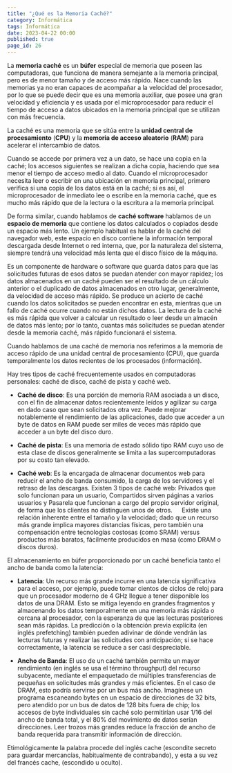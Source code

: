 ```yaml
---
title: "¿Qué es la Memoria Caché?"
category: Informática
tags: Informática
date: 2023-04-22 00:00
published: true
page_id: 26
---
```


La **memoria caché** es un **búfer** especial de memoria que poseen las computadoras, que funciona de manera semejante a la memoria principal, pero es de menor tamaño y de acceso más rápido. Nace cuando las memorias ya no eran capaces de acompañar a la velocidad del procesador, por lo que se puede decir que es una memoria auxiliar, que posee una gran velocidad y eficiencia y es usada por el microprocesador para reducir el tiempo de acceso a datos ubicados en la memoria principal que se utilizan con más frecuencia.

La caché es una memoria que se sitúa entre la **unidad central de procesamiento** (**CPU**) y la **memoria de acceso aleatorio** (**RAM**) para acelerar el intercambio de datos.

Cuando se accede por primera vez a un dato, se hace una copia en la caché; los accesos siguientes se realizan a dicha copia, haciendo que sea menor el tiempo de acceso medio al dato. Cuando el microprocesador necesita leer o escribir en una ubicación en memoria principal, primero verifica si una copia de los datos está en la caché; si es así, el microprocesador de inmediato lee o escribe en la memoria caché, que es mucho más rápido que de la lectura o la escritura a la memoria principal.

De forma similar, cuando hablamos de **caché software** hablamos de un **espacio de memoria** que contiene los datos calculados o copiados desde un espacio más lento. Un ejemplo habitual es hablar de la caché del navegador web, este espacio en disco contiene la información temporal descargada desde Internet o red interna, que, por la naturaleza del sistema, siempre tendrá una velocidad más lenta que el disco físico de la máquina.

Es un componente de hardware o software que guarda datos para que las solicitudes futuras de esos datos se puedan atender con mayor rapidez; los datos almacenados en un caché pueden ser el resultado de un cálculo anterior o el duplicado de datos almacenados en otro lugar, generalmente, da velocidad de acceso más rápido. Se produce un acierto de caché cuando los datos solicitados se pueden encontrar en esta, mientras que un fallo de caché ocurre cuando no están dichos datos. La lectura de la caché es más rápida que volver a calcular un resultado o leer desde un almacén de datos más lento; por lo tanto, cuantas más solicitudes se puedan atender desde la memoria caché, más rápido funcionará el sistema.

Cuando hablamos de una caché de memoria nos referimos a la memoria de acceso rápido de una unidad central de procesamiento (CPU), que guarda temporalmente los datos recientes de los procesados (información).

Hay tres tipos de caché frecuentemente usados en computadoras personales: caché de disco, caché de pista y caché web.

* **Caché de disco**: Es una porción de memoria RAM asociada a un disco, con el fin de almacenar datos recientemente leídos y agilizar su carga en dado caso que sean solicitados otra vez. Puede mejorar notablemente el rendimiento de las aplicaciones, dado que acceder a un byte de datos en RAM puede ser miles de veces más rápido que acceder a un byte del disco duro.

* **Caché de pista**: Es una memoria de estado sólido tipo RAM cuyo uso de esta clase de discos generalmente se limita a las supercomputadoras por su costo tan elevado.

* **Caché web**: Es la encargada de almacenar documentos web para reducir el ancho de banda consumido, la carga de los servidores y el retraso de las descargas. Existen 3 tipos de caché web: Privados que solo funcionan para un usuario, Compartidos sirven páginas a varios usuarios y Pasarela que funcionan a cargo del propio servidor original, de forma que los clientes no distinguen unos de otros.
 
Existe una relación inherente entre el tamaño y la velocidad; dado que un recurso más grande implica mayores distancias físicas, pero también una compensación entre tecnologías costosas (como SRAM) versus productos más baratos, fácilmente producidos en masa (como DRAM o discos duros).

El almacenamiento en búfer proporcionado por un caché beneficia tanto el ancho de banda como la latencia:

* **Latencia**: Un recurso más grande incurre en una latencia significativa para el acceso, por ejemplo, puede tomar cientos de ciclos de reloj para que un procesador moderno de 4 GHz llegue a tener disponible los datos de una DRAM. Esto se mitiga leyendo en grandes fragmentos y almacenando los datos temporalmente en una memoria más rápida o cercana al procesador, con la esperanza de que las lecturas posteriores sean más rápidas. La predicción o la obtención previa explícita (en inglés prefetching) también pueden adivinar de dónde vendrán las lecturas futuras y realizar las solicitudes con anticipación; si se hace correctamente, la latencia se reduce a ser casi despreciable.

* **Ancho de Banda**: El uso de un caché también permite un mayor rendimiento (en inglés se usa el término throughput) del recurso subyacente, mediante el empaquetado de múltiples transferencias de pequeñas en solicitudes más grandes y más eficientes. En el caso de DRAM, esto podría servirse por un bus más ancho. Imagínese un programa escaneando bytes en un espacio de direcciones de 32 bits, pero atendido por un bus de datos de 128 bits fuera de chip; los accesos de byte individuales sin caché solo permitirían usar 1/16 del ancho de banda total, y el 80% del movimiento de datos serían direcciones. Leer trozos más grandes reduce la fracción de ancho de banda requerida para transmitir información de dirección.

Etimológicamente la palabra procede del inglés cache (escondite secreto para guardar mercancías, habitualmente de contrabando), y esta a su vez del francés cache, (escondido u oculto).
